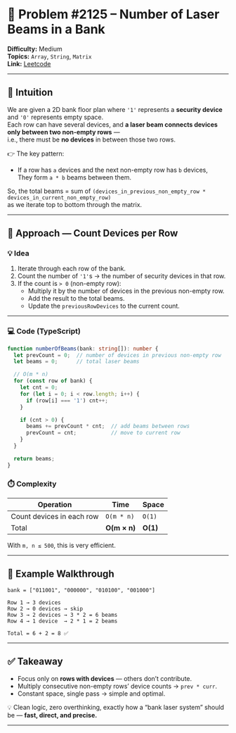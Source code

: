 # 🧩 Problem #2125 – Number of Laser Beams in a Bank

**Difficulty:** Medium  
**Topics:** `Array`, `String`, `Matrix`   
**Link:** [Leetcode](https://leetcode.com/problems/number-of-laser-beams-in-a-bank/)

---

## 🧠 Intuition

We are given a 2D bank floor plan where `'1'` represents a **security device** and `'0'` represents empty space.  
Each row can have several devices, and **a laser beam connects devices only between two non-empty rows** —  
i.e., there must be **no devices** in between those two rows.

👉 The key pattern:
- If a row has `a` devices and the next non-empty row has `b` devices,  
  They form `a * b` beams between them.

So, the total beams = sum of `(devices_in_previous_non_empty_row * devices_in_current_non_empty_row)`  
as we iterate top to bottom through the matrix.

---

## 🧩 Approach — Count Devices per Row

### 💡 Idea
1. Iterate through each row of the bank.
2. Count the number of `'1'`s → the number of security devices in that row.
3. If the count is `> 0` (non-empty row):
   - Multiply it by the number of devices in the previous non-empty row.
   - Add the result to the total beams.
   - Update the `previousRowDevices` to the current count.

---

### 💻 Code (TypeScript)
```TypeScript []
function numberOfBeams(bank: string[]): number {
  let prevCount = 0;  // number of devices in previous non-empty row
  let beams = 0;      // total laser beams

  // O(m * n)
  for (const row of bank) {
    let cnt = 0;
    for (let i = 0; i < row.length; i++) {
      if (row[i] === '1') cnt++;
    }

    if (cnt > 0) {
      beams += prevCount * cnt;  // add beams between rows
      prevCount = cnt;           // move to current row
    }
  }

  return beams;
}
```

### ⏱️ Complexity
| Operation | Time | Space |
|------------|------|--------|
| Count devices in each row | `O(m * n)` | `O(1)` |
| Total | **O(m × n)** | **O(1)** |

With `m, n ≤ 500`, this is very efficient.

---

## 🧮 Example Walkthrough

```text
bank = ["011001", "000000", "010100", "001000"]

Row 1 → 3 devices
Row 2 → 0 devices → skip
Row 3 → 2 devices → 3 * 2 = 6 beams
Row 4 → 1 device  → 2 * 1 = 2 beams

Total = 6 + 2 = 8 ✅
```

---

## ✅ Takeaway

- Focus only on **rows with devices** — others don’t contribute.
- Multiply consecutive non-empty rows’ device counts → `prev * curr`.
- Constant space, single pass → simple and optimal.

💡 Clean logic, zero overthinking, exactly how a “bank laser system” should be — **fast, direct, and precise.**

---

